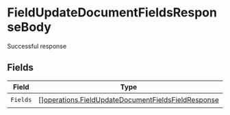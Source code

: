 # FieldUpdateDocumentFieldsResponseBody

Successful response


## Fields

| Field                                                                                                                    | Type                                                                                                                     | Required                                                                                                                 | Description                                                                                                              |
| ------------------------------------------------------------------------------------------------------------------------ | ------------------------------------------------------------------------------------------------------------------------ | ------------------------------------------------------------------------------------------------------------------------ | ------------------------------------------------------------------------------------------------------------------------ |
| `Fields`                                                                                                                 | [][operations.FieldUpdateDocumentFieldsFieldResponse](../../models/operations/fieldupdatedocumentfieldsfieldresponse.md) | :heavy_check_mark:                                                                                                       | N/A                                                                                                                      |